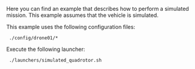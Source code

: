 Here you can find an example that describes how to perform a simulated mission. This example assumes that the vehicle is simulated.

This example uses the following configuration files:

     ./config/drone01/*

Execute the following launcher:

     ./launchers/simulated_quadrotor.sh
